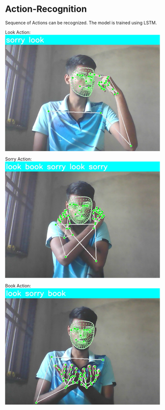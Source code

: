 # Action-Recognition

Sequence of Actions can be recognized.
The model is trained using LSTM.

Look Action:
![alt text](https://github.com/RajPanjwani-2001/Action-Recognition/blob/main/look.jpg)

Sorry Action:
![alt text](https://github.com/RajPanjwani-2001/Action-Recognition/blob/main/sorry.jpg)

Book Action:
![alt text](https://github.com/RajPanjwani-2001/Action-Recognition/blob/main/Book.jpg)
